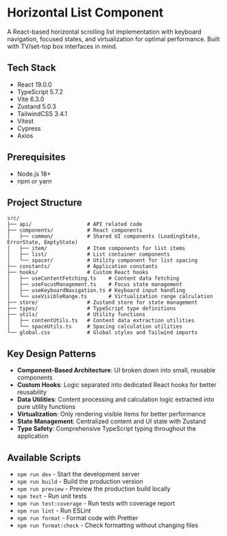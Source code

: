 # Horizontal List Component

A React-based horizontal scrolling list implementation with keyboard navigation, focused states, and virtualization for optimal performance. Built with TV/set-top box interfaces in mind.

## Tech Stack

- React 19.0.0
- TypeScript 5.7.2
- Vite 6.3.0
- Zustand 5.0.3
- TailwindCSS 3.4.1
- Vitest
- Cypress
- Axios

## Prerequisites

- Node.js 18+ 
- npm or yarn

## Project Structure

```
src/
├── api/                  # API related code
├── components/           # React components
│   ├── common/           # Shared UI components (LoadingState, ErrorState, EmptyState)
│   ├── item/             # Item components for list items
│   ├── list/             # List container components 
│   └── spacer/           # Utility component for list spacing
├── constants/            # Application constants
├── hooks/                # Custom React hooks
│   ├── useContentFetching.ts    # Content data fetching
│   ├── useFocusManagement.ts    # Focus state management
│   ├── useKeyboardNavigation.ts # Keyboard input handling
│   └── useVisibleRange.ts       # Virtualization range calculation
├── store/                # Zustand store for state management
├── types/                # TypeScript type definitions
├── utils/                # Utility functions
│   ├── contentUtils.ts   # Content data extraction utilities
│   └── spaceUtils.ts     # Spacing calculation utilities
└── global.css            # Global styles and Tailwind imports
```

## Key Design Patterns

- **Component-Based Architecture**: UI broken down into small, reusable components
- **Custom Hooks**: Logic separated into dedicated React hooks for better reusability
- **Data Utilities**: Content processing and calculation logic extracted into pure utility functions
- **Virtualization**: Only rendering visible items for better performance
- **State Management**: Centralized content and UI state with Zustand
- **Type Safety**: Comprehensive TypeScript typing throughout the application

## Available Scripts

- `npm run dev` - Start the development server
- `npm run build` - Build the production version
- `npm run preview` - Preview the production build locally
- `npm test` - Run unit tests
- `npm run test:coverage` - Run tests with coverage report
- `npm run lint` - Run ESLint
- `npm run format` - Format code with Prettier
- `npm run format:check` - Check formatting without changing files

